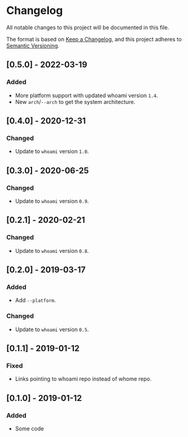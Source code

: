 # Changelog
All notable changes to this project will be documented in this file.

The format is based on [Keep a Changelog](https://keepachangelog.com/en/1.0.0/),
and this project adheres to [Semantic Versioning](https://github.com/AldaronLau/semver).

## [0.5.0] - 2022-03-19
### Added
 - More platform support with updated whoami version `1.4`.
 - New `arch`/`--arch` to get the system architecture.

## [0.4.0] - 2020-12-31
### Changed
 - Update to `whoami` version `1.0`.

## [0.3.0] - 2020-06-25
### Changed
 - Update to `whoami` version `0.9`.

## [0.2.1] - 2020-02-21
### Changed
 - Update to `whoami` version `0.8`.

## [0.2.0] - 2019-03-17
### Added
 - Add `--platform`.

### Changed
 - Update to `whoami` version `0.5`.

## [0.1.1] - 2019-01-12
### Fixed
 - Links pointing to whoami repo instead of whome repo.

## [0.1.0] - 2019-01-12
### Added
 - Some code
